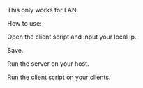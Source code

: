 This only works for LAN.

How to use:

Open the client script and input your local ip.

Save.

Run the server on your host.

Run the client script on your clients.

